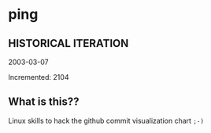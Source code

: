 # ping

## HISTORICAL ITERATION
2003-03-07

Incremented: 2104

## What is this?? 
Linux skills to hack the github commit visualization chart `;-)`
